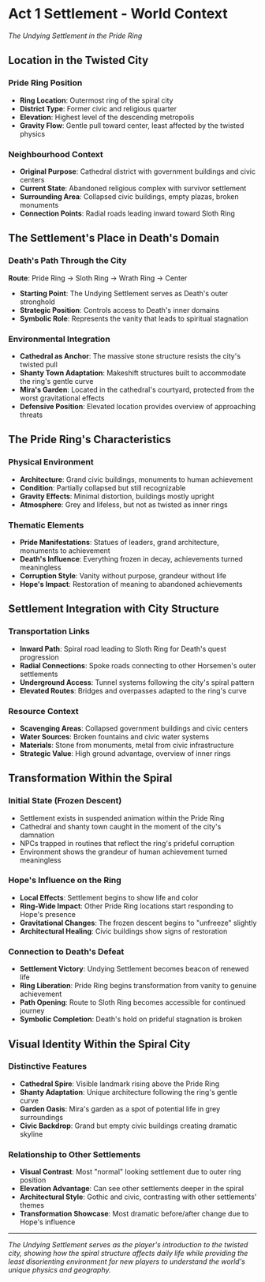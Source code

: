 # Act 1 Settlement - World Context
*The Undying Settlement in the Pride Ring*

## Location in the Twisted City

### Pride Ring Position
- **Ring Location**: Outermost ring of the spiral city
- **District Type**: Former civic and religious quarter
- **Elevation**: Highest level of the descending metropolis
- **Gravity Flow**: Gentle pull toward center, least affected by the twisted physics

### Neighbourhood Context
- **Original Purpose**: Cathedral district with government buildings and civic centers
- **Current State**: Abandoned religious complex with survivor settlement
- **Surrounding Area**: Collapsed civic buildings, empty plazas, broken monuments
- **Connection Points**: Radial roads leading inward toward Sloth Ring

## The Settlement's Place in Death's Domain

### Death's Path Through the City
**Route**: Pride Ring → Sloth Ring → Wrath Ring → Center
- **Starting Point**: The Undying Settlement serves as Death's outer stronghold
- **Strategic Position**: Controls access to Death's inner domains
- **Symbolic Role**: Represents the vanity that leads to spiritual stagnation

### Environmental Integration
- **Cathedral as Anchor**: The massive stone structure resists the city's twisted pull
- **Shanty Town Adaptation**: Makeshift structures built to accommodate the ring's gentle curve
- **Mira's Garden**: Located in the cathedral's courtyard, protected from the worst gravitational effects
- **Defensive Position**: Elevated location provides overview of approaching threats

## The Pride Ring's Characteristics

### Physical Environment
- **Architecture**: Grand civic buildings, monuments to human achievement
- **Condition**: Partially collapsed but still recognizable
- **Gravity Effects**: Minimal distortion, buildings mostly upright
- **Atmosphere**: Grey and lifeless, but not as twisted as inner rings

### Thematic Elements
- **Pride Manifestations**: Statues of leaders, grand architecture, monuments to achievement
- **Death's Influence**: Everything frozen in decay, achievements turned meaningless
- **Corruption Style**: Vanity without purpose, grandeur without life
- **Hope's Impact**: Restoration of meaning to abandoned achievements

## Settlement Integration with City Structure

### Transportation Links
- **Inward Path**: Spiral road leading to Sloth Ring for Death's quest progression
- **Radial Connections**: Spoke roads connecting to other Horsemen's outer settlements
- **Underground Access**: Tunnel systems following the city's spiral pattern
- **Elevated Routes**: Bridges and overpasses adapted to the ring's curve

### Resource Context
- **Scavenging Areas**: Collapsed government buildings and civic centers
- **Water Sources**: Broken fountains and civic water systems
- **Materials**: Stone from monuments, metal from civic infrastructure
- **Strategic Value**: High ground advantage, overview of inner rings

## Transformation Within the Spiral

### Initial State (Frozen Descent)
- Settlement exists in suspended animation within the Pride Ring
- Cathedral and shanty town caught in the moment of the city's damnation
- NPCs trapped in routines that reflect the ring's prideful corruption
- Environment shows the grandeur of human achievement turned meaningless

### Hope's Influence on the Ring
- **Local Effects**: Settlement begins to show life and color
- **Ring-Wide Impact**: Other Pride Ring locations start responding to Hope's presence
- **Gravitational Changes**: The frozen descent begins to "unfreeze" slightly
- **Architectural Healing**: Civic buildings show signs of restoration

### Connection to Death's Defeat
- **Settlement Victory**: Undying Settlement becomes beacon of renewed life
- **Ring Liberation**: Pride Ring begins transformation from vanity to genuine achievement
- **Path Opening**: Route to Sloth Ring becomes accessible for continued journey
- **Symbolic Completion**: Death's hold on prideful stagnation is broken

## Visual Identity Within the Spiral City

### Distinctive Features
- **Cathedral Spire**: Visible landmark rising above the Pride Ring
- **Shanty Adaptation**: Unique architecture following the ring's gentle curve
- **Garden Oasis**: Mira's garden as a spot of potential life in grey surroundings
- **Civic Backdrop**: Grand but empty civic buildings creating dramatic skyline

### Relationship to Other Settlements
- **Visual Contrast**: Most "normal" looking settlement due to outer ring position
- **Elevation Advantage**: Can see other settlements deeper in the spiral
- **Architectural Style**: Gothic and civic, contrasting with other settlements' themes
- **Transformation Showcase**: Most dramatic before/after change due to Hope's influence

---

*The Undying Settlement serves as the player's introduction to the twisted city, showing how the spiral structure affects daily life while providing the least disorienting environment for new players to understand the world's unique physics and geography.*